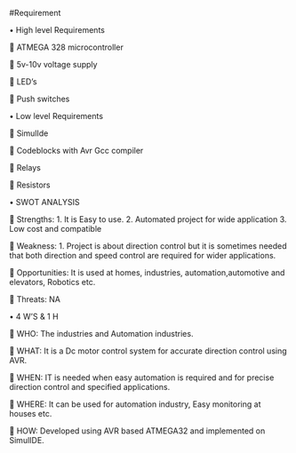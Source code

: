 #Requirement

•	High level Requirements

	ATMEGA 328 microcontroller

	5v-10v voltage  supply

	LED’s

	Push switches

•	Low level Requirements

	SimulIde

	Codeblocks with Avr Gcc compiler

	Relays

	Resistors

•	SWOT ANALYSIS

	Strengths:   1. It is Easy to use.
               2. Automated project for wide application
               3. Low cost and compatible

	Weakness: 1. Project is about direction control but it is sometimes needed that both direction and speed control are required for wider applications.

	Opportunities: It is used at homes, industries, automation,automotive and elevators, Robotics etc.

	Threats: NA

•	4 W’S & 1 H
              
	WHO: The industries and Automation industries.

	WHAT: It is a Dc motor control system for accurate direction control using AVR.

	WHEN: IT is needed when easy automation is required and for precise direction control and specified applications.

	WHERE: It can be used for automation industry,  Easy monitoring at houses etc.

	HOW: Developed using AVR based ATMEGA32 and implemented on SimulIDE.



